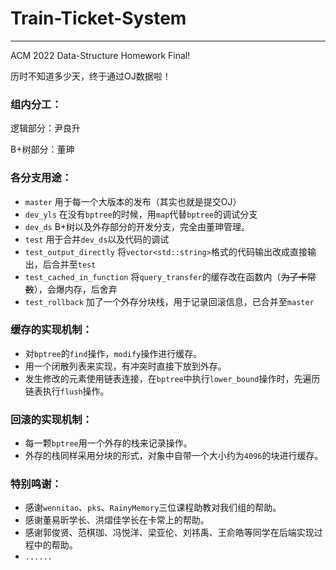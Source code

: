 # Train-Ticket-System

****

ACM 2022 Data-Structure Homework Final!

历时不知道多少天，终于通过OJ数据啦！

### 组内分工：

逻辑部分：尹良升

B+树部分：董珅

### 各分支用途：

- `master` 用于每一个大版本的发布（其实也就是提交OJ）
- `dev_yls` 在没有`bptree`的时候，用`map`代替`bptree`的调试分支
- `dev_ds` B+树以及外存部分的开发分支，完全由董珅管理。
- `test` 用于合并`dev_ds`以及代码的调试
- `test_output_directly` 将`vector<std::string>`格式的代码输出改成直接输出，后合并至`test`
- `test_cached_in_function` 将`query_transfer`的缓存改在函数内（~~为了卡常数~~），会爆内存，后舍弃
- `test_rollback` 加了一个外存分块栈，用于记录回滚信息，已合并至`master`

### 缓存的实现机制：

- 对`bptree`的`find`操作，`modify`操作进行缓存。
- 用一个闭散列表来实现，有冲突时直接下放到外存。
- 发生修改的元素使用链表连接，在`bptree`中执行`lower_bound`操作时，先遍历链表执行`flush`操作。

### 回滚的实现机制：

- 每一颗`bptree`用一个外存的栈来记录操作。
- 外存的栈同样采用分块的形式，对象中自带一个大小约为`4096`的块进行缓存。

### 特别鸣谢：

- 感谢`wennitao`、`pks`、`RainyMemory`三位课程助教对我们组的帮助。
- 感谢董易昕学长、洪熠佳学长在卡常上的帮助。
- 感谢郭俊贤、范棋珈、冯悦洋、梁亚伦、刘祎禹、王俞皓等同学在后端实现过程中的帮助。
- `......`
